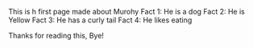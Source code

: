 This is h first page made about Murohy
Fact 1: He is a dog
Fact 2: He is Yellow
Fact 3: He has a curly tail
Fact 4: He likes eating

Thanks for reading this,
Bye!
